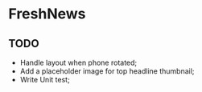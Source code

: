 # FreshNews

## TODO

* Handle layout when phone rotated;
* Add a placeholder image for top headline thumbnail;
* Write Unit test;